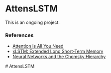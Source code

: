 

# AttensLSTM

This is an ongoing project.



### References


- [Attention Is All You Need](https://arxiv.org/abs/1706.03762)
- [xLSTM: Extended Long Short-Term Memory](https://arxiv.org/abs/2405.04517)
- [Neural Networks and the Chomsky Hierarchy](https://arxiv.org/abs/2207.02098)



#   A t t e n s L S T M  
 
